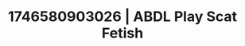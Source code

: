 ---
categories:
- Audio stimulation
- AI-generated
- NSFW AI art
- Deep intimacy
- Erotic oil massage
- ASMR
- Curvy bodies
- Cosplay
image: /assets/images/1746580903026.jpg
layout: post
seo:
  description: Featured content with artistic ABDL Play, Scat Fetish. HD images available.
  keywords: ABDL Play, Scat Fetish
  og_image: /assets/images/1746580903026.jpg
  schema_type: VisualArtwork
tags:
- '#1746580903026'
- Scat Fetish
- ABDL Play
title: 1746580903026 | ABDL Play Scat Fetish
---